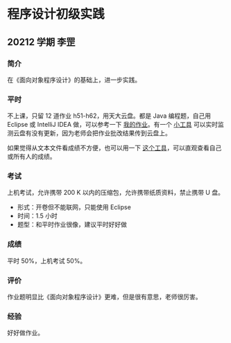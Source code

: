 # 程序设计初级实践

## 20212 学期 李罡

### 简介

在《面向对象程序设计》的基础上，进一步实践。

### 平时

不上课，只留 12 道作业 h51-h62，用天大云盘。都是 Java 编程题，自己用 Eclipse 或 IntelliJ IDEA 做，可以参考一下 [我的作业](https://github.com/SuperPung/Primary-Practice-Homeworks)。有一个 [小工具](https://github.com/SuperPung/TJU-Drive-Crawling) 可以实时监测云盘有没有更新，因为老师会把作业批改结果传到云盘上。

如果觉得从文本文件看成绩不方便，也可以用一下 [这个工具](https://github.com/SuperPung/Show-Scores)，可以直观查看自己或所有人的成绩。

### 考试

上机考试，允许携带 200 K 以内的压缩包，允许携带纸质资料，禁止携带 U 盘。

- 形式：开卷但不能联网，只能使用 Eclipse
- 时间：1.5 小时
- 题型：和平时作业很像，建议平时好好做

### 成绩

平时 50%，上机考试 50%。

### 评价

作业题明显比《面向对象程序设计》更难，但是很有意思，老师很厉害。

### 经验

好好做作业。
